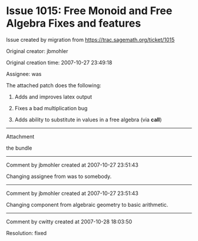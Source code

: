 # Issue 1015: Free Monoid and Free Algebra Fixes and features

Issue created by migration from https://trac.sagemath.org/ticket/1015

Original creator: jbmohler

Original creation time: 2007-10-27 23:49:18

Assignee: was

The attached patch does the following:

1)  Adds and improves latex output

2)  Fixes a bad multiplication bug

3)  Adds ability to substitute in values in a free algebra (via __call__)


---

Attachment

the bundle


---

Comment by jbmohler created at 2007-10-27 23:51:43

Changing assignee from was to somebody.


---

Comment by jbmohler created at 2007-10-27 23:51:43

Changing component from algebraic geometry to basic arithmetic.


---

Comment by cwitty created at 2007-10-28 18:03:50

Resolution: fixed
